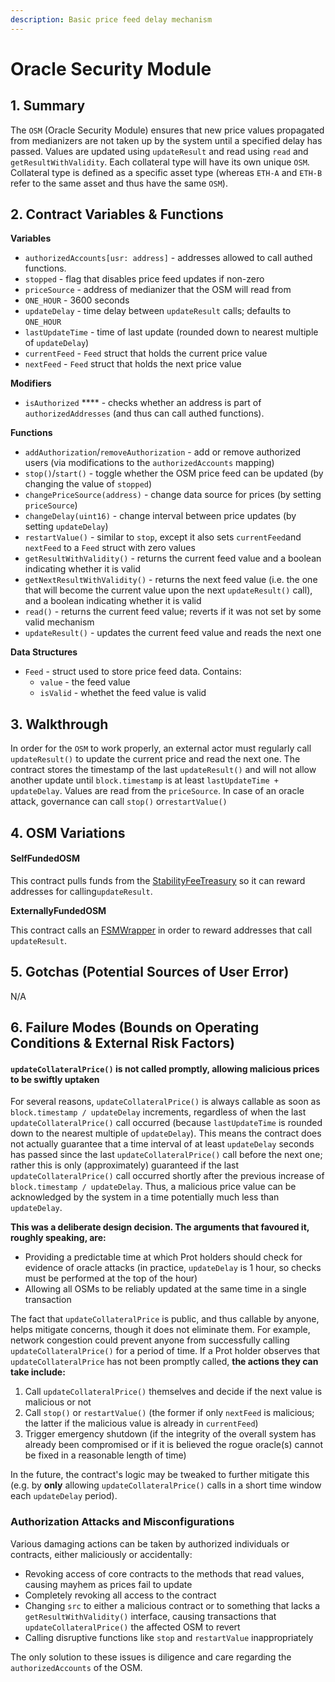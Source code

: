 ```yaml
---
description: Basic price feed delay mechanism
---
```


# Oracle Security Module

## 1. Summary

The `OSM` (Oracle Security Module) ensures that new price values propagated from medianizers are not taken up by the system until a specified delay has passed. Values are updated using `updateResult` and read using `read` and `getResultWithValidity`. Each collateral type will have its own unique `OSM`. Collateral type is defined as a specific asset type (whereas `ETH-A` and `ETH-B` refer to the same asset and thus have the same `OSM`).

## 2. Contract Variables & Functions <a href="#2-contract-details" id="2-contract-details"></a>

**Variables**

* `authorizedAccounts[usr: address]` - addresses allowed to call authed functions.
* `stopped` - flag that disables price feed updates if non-zero
* `priceSource` - address of medianizer that the OSM will read from
* `ONE_HOUR` - 3600 seconds
* `updateDelay` - time delay between `updateResult` calls; defaults to `ONE_HOUR`
* `lastUpdateTime` - time of last update (rounded down to nearest multiple of `updateDelay`)
* `currentFeed` - `Feed` struct that holds the current price value
* `nextFeed` - `Feed` struct that holds the next price value

**Modifiers**

* `isAuthorized` \*\*\*\* - checks whether an address is part of `authorizedAddresses` (and thus can call authed functions).

**Functions**

* `addAuthorization`/`removeAuthorization` - add or remove authorized users (via modifications to the `authorizedAccounts` mapping)
* `stop()`/`start()` - toggle whether the OSM price feed can be updated (by changing the value of `stopped`)
* `changePriceSource(address)` - change data source for prices (by setting `priceSource`)
* `changeDelay(uint16)` - change interval between price updates (by setting `updateDelay`)
* `restartValue()` - similar to `stop`, except it also sets `currentFeed`and `nextFeed` to a `Feed` struct with zero values
* `getResultWithValidity()` - returns the current feed value and a boolean indicating whether it is valid
* `getNextResultWithValidity()` - returns the next feed value (i.e. the one that will become the current value upon the next `updateResult()` call), and a boolean indicating whether it is valid
* `read()` - returns the current feed value; reverts if it was not set by some valid mechanism
* `updateResult()` - updates the current feed value and reads the next one

**Data Structures**

* `Feed` - struct used to store price feed data. Contains:
  * `value` - the feed value
  * `isValid` - whethet the feed value is valid

## 3. Walkthrough <a href="#3-key-mechanisms-and-concepts" id="3-key-mechanisms-and-concepts"></a>

In order for the `OSM` to work properly, an external actor must regularly call `updateResult()` to update the current price and read the next one. The contract stores the timestamp of the last `updateResult()` and will not allow another update until `block.timestamp` is at least `lastUpdateTime + updateDelay`. Values are read from the `priceSource`. In case of an oracle attack, governance can call `stop()` or`restartValue()`

## 4. OSM Variations

#### SelfFundedOSM

This contract pulls funds from the [StabilityFeeTreasury](https://github.com/reflexer-labs/geb/blob/master/src/single/StabilityFeeTreasury.sol) so it can reward addresses for calling`updateResult`.

**ExternallyFundedOSM**

This contract calls an [FSMWrapper](https://github.com/reflexer-labs/geb-fsm/blob/master/src/FSMWrapper.sol) in order to reward addresses that call `updateResult`.

## 5. Gotchas (Potential Sources of User Error)

N/A

## 6. Failure Modes (Bounds on Operating Conditions & External Risk Factors)

#### `updateCollateralPrice()` is not called promptly, allowing malicious prices to be swiftly uptaken

For several reasons, `updateCollateralPrice()` is always callable as soon as `block.timestamp / updateDelay` increments, regardless of when the last `updateCollateralPrice()` call occurred (because `lastUpdateTime` is rounded down to the nearest multiple of `updateDelay`). This means the contract does not actually guarantee that a time interval of at least `updateDelay` seconds has passed since the last `updateCollateralPrice()` call before the next one; rather this is only (approximately) guaranteed if the last `updateCollateralPrice()` call occurred shortly after the previous increase of `block.timestamp / updateDelay`. Thus, a malicious price value can be acknowledged by the system in a time potentially much less than `updateDelay`.

**This was a deliberate design decision. The arguments that favoured it, roughly speaking, are:**

* Providing a predictable time at which Prot holders should check for evidence of oracle attacks (in practice, `updateDelay` is 1 hour, so checks must be performed at the top of the hour)
* Allowing all OSMs to be reliably updated at the same time in a single transaction

The fact that `updateCollateralPrice` is public, and thus callable by anyone, helps mitigate concerns, though it does not eliminate them. For example, network congestion could prevent anyone from successfully calling `updateCollateralPrice()` for a period of time. If a Prot holder observes that `updateCollateralPrice` has not been promptly called, **the actions they can take include:**

1. Call `updateCollateralPrice()` themselves and decide if the next value is malicious or not
2. Call `stop()` or `restartValue()` (the former if only `nextFeed` is malicious; the latter if the malicious value is already in `currentFeed`)
3. Trigger emergency shutdown (if the integrity of the overall system has already been compromised or if it is believed the rogue oracle(s) cannot be fixed in a reasonable length of time)

In the future, the contract's logic may be tweaked to further mitigate this (e.g. by **only** allowing `updateCollateralPrice()` calls in a short time window each `updateDelay` period).

### Authorization Attacks and Misconfigurations

Various damaging actions can be taken by authorized individuals or contracts, either maliciously or accidentally:

* Revoking access of core contracts to the methods that read values, causing mayhem as prices fail to update
* Completely revoking all access to the contract
* Changing `src` to either a malicious contract or to something that lacks a `getResultWithValidity()` interface, causing transactions that `updateCollateralPrice()` the affected OSM to revert
* Calling disruptive functions like `stop` and `restartValue` inappropriately

The only solution to these issues is diligence and care regarding the `authorizedAccounts` of the OSM.
